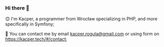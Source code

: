 ### Hi there 👋

😊 I'm Kacper, a programmer from Wrocław specializing in PHP, and more specifically in Symfony;

💬 You can contact me by email kacper.rogula@gmail.com or using form on https://kacper.tech/#/contact;
